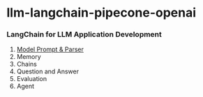 # llm-langchain-pipecone-openai




### LangChain for LLM Application Development
1. [Model Prompt & Parser]()
2. Memory
3. Chains
4. Question and Answer
5. Evaluation
6. Agent
